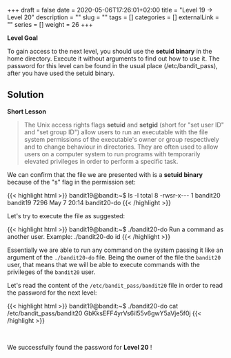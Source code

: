 +++
draft = false
date = 2020-05-06T17:26:01+02:00
title = "Level 19 -> Level 20"
description = ""
slug = ""
tags = []
categories = []
externalLink = ""
series = []
weight = 26
+++

**Level Goal**

To gain access to the next level, you should use the **setuid binary** in the home directory. Execute it without arguments to find out how to use it. The password for this level can be found in the usual place (/etc/bandit_pass), after you have used the setuid binary.

## Solution ##

**Short Lesson**

> The Unix access rights flags **setuid** and **setgid** (short for "set user ID" and "set group ID") allow users to run an executable with the file system permissions of the executable's owner or group respectively and to change behaviour in directories. They are often used to allow users on a computer system to run programs with temporarily elevated privileges in order to perform a specific task.

We can confirm that the file we are presented with is a **setuid binary** because of the "s" flag in the permission set:

{{< highlight html >}}
bandit19@bandit:~$ ls -l
total 8
-rwsr-x--- 1 bandit20 bandit19 7296 May  7 20:14 bandit20-do
{{< /highlight >}}

Let's try to execute the file as suggested:

{{< highlight html >}}
bandit19@bandit:~$ ./bandit20-do
Run a command as another user.
Example: ./bandit20-do id
{{< /highlight >}}

Essentially we are able to run any command on the system passing it like an argument of the `./bandit20-do` file. Being the owner of the file the `bandit20` user, that means that we will be able to execute commands with the privileges of the `bandit20` user.

Let's read the content of the `/etc/bandit_pass/bandit20` file in order to read the password for the next level:

{{< highlight html >}}
bandit19@bandit:~$ ./bandit20-do cat /etc/bandit_pass/bandit20
GbKksEFF4yrVs6il55v6gwY5aVje5f0j
{{< /highlight >}}

&nbsp;

We successfully found the password for **Level 20** !

